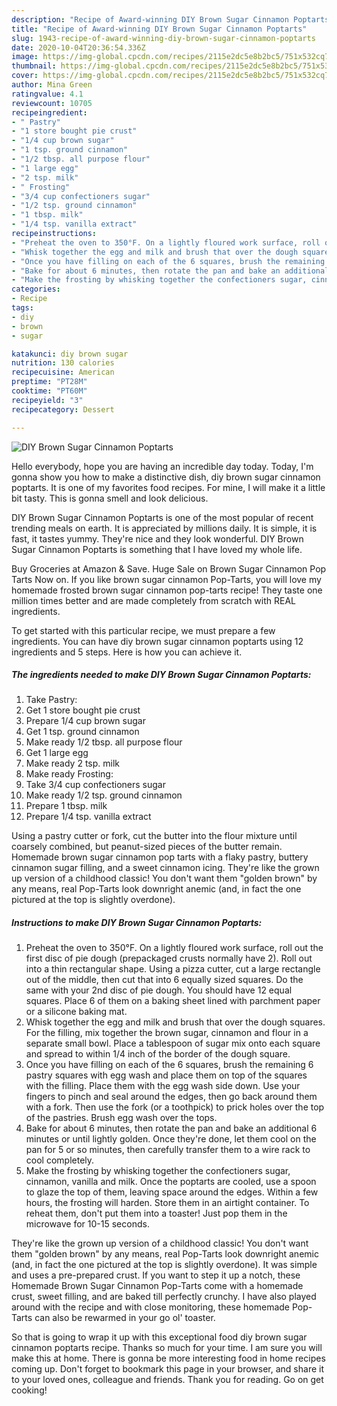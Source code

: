 ```yaml
---
description: "Recipe of Award-winning DIY Brown Sugar Cinnamon Poptarts"
title: "Recipe of Award-winning DIY Brown Sugar Cinnamon Poptarts"
slug: 1943-recipe-of-award-winning-diy-brown-sugar-cinnamon-poptarts
date: 2020-10-04T20:36:54.336Z
image: https://img-global.cpcdn.com/recipes/2115e2dc5e8b2bc5/751x532cq70/diy-brown-sugar-cinnamon-poptarts-recipe-main-photo.jpg
thumbnail: https://img-global.cpcdn.com/recipes/2115e2dc5e8b2bc5/751x532cq70/diy-brown-sugar-cinnamon-poptarts-recipe-main-photo.jpg
cover: https://img-global.cpcdn.com/recipes/2115e2dc5e8b2bc5/751x532cq70/diy-brown-sugar-cinnamon-poptarts-recipe-main-photo.jpg
author: Mina Green
ratingvalue: 4.1
reviewcount: 10705
recipeingredient:
- " Pastry"
- "1 store bought pie crust"
- "1/4 cup brown sugar"
- "1 tsp. ground cinnamon"
- "1/2 tbsp. all purpose flour"
- "1 large egg"
- "2 tsp. milk"
- " Frosting"
- "3/4 cup confectioners sugar"
- "1/2 tsp. ground cinnamon"
- "1 tbsp. milk"
- "1/4 tsp. vanilla extract"
recipeinstructions:
- "Preheat the oven to 350°F. On a lightly floured work surface, roll out the first disc of pie dough (prepackaged crusts normally have 2). Roll out into a thin rectangular shape. Using a pizza cutter, cut a large rectangle out of the middle, then cut that into 6 equally sized squares. Do the same with your 2nd disc of pie dough. You should have 12 equal squares. Place 6 of them on a baking sheet lined with parchment paper or a silicone baking mat."
- "Whisk together the egg and milk and brush that over the dough squares. For the filling, mix together the brown sugar, cinnamon and flour in a separate small bowl. Place a tablespoon of sugar mix onto each square and spread to within 1/4 inch of the border of the dough square."
- "Once you have filling on each of the 6 squares, brush the remaining 6 pastry squares with egg wash and place them on top of the squares with the filling. Place them with the egg wash side down. Use your fingers to pinch and seal around the edges, then go back around them with a fork. Then use the fork (or a toothpick) to prick holes over the top of the pastries. Brush egg wash over the tops."
- "Bake for about 6 minutes, then rotate the pan and bake an additional 6 minutes or until lightly golden. Once they&#39;re done, let them cool on the pan for 5 or so minutes, then carefully transfer them to a wire rack to cool completely."
- "Make the frosting by whisking together the confectioners sugar, cinnamon, vanilla and milk. Once the poptarts are cooled, use a spoon to glaze the top of them, leaving space around the edges. Within a few hours, the frosting will harden. Store them in an airtight container. To reheat them, don&#39;t put them into a toaster! Just pop them in the microwave for 10-15 seconds."
categories:
- Recipe
tags:
- diy
- brown
- sugar

katakunci: diy brown sugar 
nutrition: 130 calories
recipecuisine: American
preptime: "PT28M"
cooktime: "PT60M"
recipeyield: "3"
recipecategory: Dessert

---
```



![DIY Brown Sugar Cinnamon Poptarts](https://img-global.cpcdn.com/recipes/2115e2dc5e8b2bc5/751x532cq70/diy-brown-sugar-cinnamon-poptarts-recipe-main-photo.jpg)

Hello everybody, hope you are having an incredible day today. Today, I'm gonna show you how to make a distinctive dish, diy brown sugar cinnamon poptarts. It is one of my favorites food recipes. For mine, I will make it a little bit tasty. This is gonna smell and look delicious.

DIY Brown Sugar Cinnamon Poptarts is one of the most popular of recent trending meals on earth. It is appreciated by millions daily. It is simple, it is fast, it tastes yummy. They're nice and they look wonderful. DIY Brown Sugar Cinnamon Poptarts is something that I have loved my whole life.

Buy Groceries at Amazon &amp; Save. Huge Sale on Brown Sugar Cinnamon Pop Tarts Now on. If you like brown sugar cinnamon Pop-Tarts, you will love my homemade frosted brown sugar cinnamon pop-tarts recipe! They taste one million times better and are made completely from scratch with REAL ingredients.


To get started with this particular recipe, we must prepare a few ingredients. You can have diy brown sugar cinnamon poptarts using 12 ingredients and 5 steps. Here is how you can achieve it.

<!--inarticleads1-->

##### The ingredients needed to make DIY Brown Sugar Cinnamon Poptarts:

1. Take  Pastry:
1. Get 1 store bought pie crust
1. Prepare 1/4 cup brown sugar
1. Get 1 tsp. ground cinnamon
1. Make ready 1/2 tbsp. all purpose flour
1. Get 1 large egg
1. Make ready 2 tsp. milk
1. Make ready  Frosting:
1. Take 3/4 cup confectioners sugar
1. Make ready 1/2 tsp. ground cinnamon
1. Prepare 1 tbsp. milk
1. Prepare 1/4 tsp. vanilla extract


Using a pastry cutter or fork, cut the butter into the flour mixture until coarsely combined, but peanut-sized pieces of the butter remain. Homemade brown sugar cinnamon pop tarts with a flaky pastry, buttery cinnamon sugar filling, and a sweet cinnamon icing. They&#39;re like the grown up version of a childhood classic! You don&#39;t want them &#34;golden brown&#34; by any means, real Pop-Tarts look downright anemic (and, in fact the one pictured at the top is slightly overdone). 

<!--inarticleads2-->

##### Instructions to make DIY Brown Sugar Cinnamon Poptarts:

1. Preheat the oven to 350°F. On a lightly floured work surface, roll out the first disc of pie dough (prepackaged crusts normally have 2). Roll out into a thin rectangular shape. Using a pizza cutter, cut a large rectangle out of the middle, then cut that into 6 equally sized squares. Do the same with your 2nd disc of pie dough. You should have 12 equal squares. Place 6 of them on a baking sheet lined with parchment paper or a silicone baking mat.
1. Whisk together the egg and milk and brush that over the dough squares. For the filling, mix together the brown sugar, cinnamon and flour in a separate small bowl. Place a tablespoon of sugar mix onto each square and spread to within 1/4 inch of the border of the dough square.
1. Once you have filling on each of the 6 squares, brush the remaining 6 pastry squares with egg wash and place them on top of the squares with the filling. Place them with the egg wash side down. Use your fingers to pinch and seal around the edges, then go back around them with a fork. Then use the fork (or a toothpick) to prick holes over the top of the pastries. Brush egg wash over the tops.
1. Bake for about 6 minutes, then rotate the pan and bake an additional 6 minutes or until lightly golden. Once they&#39;re done, let them cool on the pan for 5 or so minutes, then carefully transfer them to a wire rack to cool completely.
1. Make the frosting by whisking together the confectioners sugar, cinnamon, vanilla and milk. Once the poptarts are cooled, use a spoon to glaze the top of them, leaving space around the edges. Within a few hours, the frosting will harden. Store them in an airtight container. To reheat them, don&#39;t put them into a toaster! Just pop them in the microwave for 10-15 seconds.


They&#39;re like the grown up version of a childhood classic! You don&#39;t want them &#34;golden brown&#34; by any means, real Pop-Tarts look downright anemic (and, in fact the one pictured at the top is slightly overdone). It was simple and uses a pre-prepared crust. If you want to step it up a notch, these Homemade Brown Sugar Cinnamon Pop-Tarts come with a homemade crust, sweet filling, and are baked till perfectly crunchy. I have also played around with the recipe and with close monitoring, these homemade Pop-Tarts can also be rewarmed in your go ol&#39; toaster. 

So that is going to wrap it up with this exceptional food diy brown sugar cinnamon poptarts recipe. Thanks so much for your time. I am sure you will make this at home. There is gonna be more interesting food in home recipes coming up. Don't forget to bookmark this page in your browser, and share it to your loved ones, colleague and friends. Thank you for reading. Go on get cooking!

